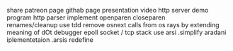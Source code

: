 share
patreon page
githab page
presentation video
http server demo program
http parser
implement openparen closeparen  
renames/cleanup
use tdd
remove osnext calls from os rays by extending meaning of dOt
debugger
epoll socket / tcp stack
use arsi
.simplify aradani iplementetaion
.arsis redefine
